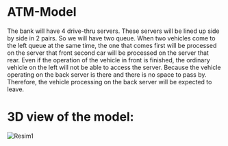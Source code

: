 # ATM-Model

The bank will have 4 drive-thru servers. These servers will be lined up side by side in 2 pairs. So we will have two queue. When two vehicles come to the left queue at the same time, the one that comes first will be processed on the server that front second car will be processed on the server that rear. Even if the operation of the vehicle in front is finished, the ordinary vehicle on the left will not be able to access the server. Because the vehicle operating on the back server is there and there is no space to pass by. Therefore, the vehicle processing on the back server will be expected to leave.

# 3D view of the model:

![Resim1](https://user-images.githubusercontent.com/33008562/220472694-e2c7e572-aa22-49bf-9c39-2ac5b29e77f4.png)
